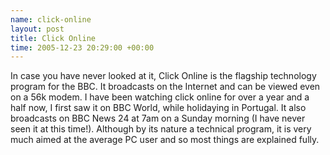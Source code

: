 ```yaml
--- 
name: click-online
layout: post
title: Click Online
time: 2005-12-23 20:29:00 +00:00
---
```

In case you have never looked at it, Click Online is the flagship 
technology program for the BBC. It broadcasts on the Internet and can 
be viewed even on a 56k modem. I have been watching click online for 
over a year and a half now, I first saw it on BBC World, while holidaying 
in Portugal. It also broadcasts on BBC News 24 at 7am on a Sunday morning 
(I have never seen it at this time!). Although by its nature a technical 
program, it is very much aimed at the average PC user and so most things 
are explained fully.